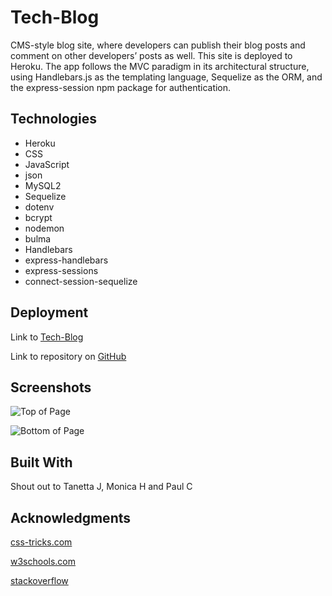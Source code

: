 # Tech-Blog

CMS-style blog site, where developers can publish their blog posts and comment on other developers’ posts as well. This site is deployed to Heroku. The app follows the MVC paradigm in its architectural structure, using Handlebars.js as the templating language, Sequelize as the ORM, and the express-session npm package for authentication.



## Technologies

* Heroku
* CSS
* JavaScript
* json
* MySQL2
* Sequelize
* dotenv
* bcrypt
* nodemon
* bulma
* Handlebars
* express-handlebars
* express-sessions
* connect-session-sequelize

## Deployment

Link to [Tech-Blog]()


Link to repository on [GitHub](https://github.com/Rachel-Reidenga/Tech-Blog/tree/main/)

## Screenshots

![Top of Page]()

![Bottom of Page]()

## Built With

Shout out to Tanetta J, Monica H and Paul C

## Acknowledgments

[css-tricks.com](https://css-tricks.com/)

[w3schools.com](https://www.w3schools.com/)

[stackoverflow](https://stackoverflow.com/)
